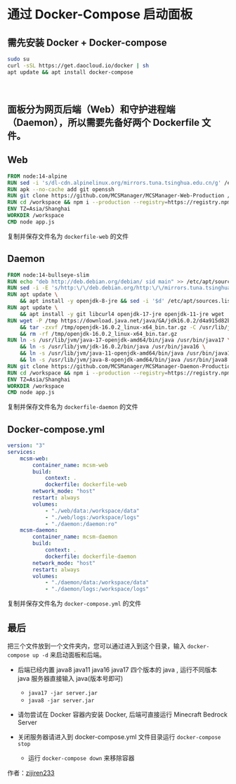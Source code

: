 # 通过 Docker-Compose 启动面板


## 需先安装 Docker + Docker-compose

```bash
sudo su
curl -sSL https://get.daocloud.io/docker | sh
apt update && apt install docker-compose
```


<br />


## 面板分为网页后端（Web）和守护进程端（Daemon），所以需要先备好两个 Dockerfile 文件。


## Web 


```dockerfile
FROM node:14-alpine
RUN sed -i 's/dl-cdn.alpinelinux.org/mirrors.tuna.tsinghua.edu.cn/g' /etc/apk/repositories
RUN apk --no-cache add git openssh
RUN git clone https://github.com/MCSManager/MCSManager-Web-Production /workspace
RUN cd /workspace && npm i --production --registry=https://registry.npmmirror.com
ENV TZ=Asia/Shanghai
WORKDIR /workspace
CMD node app.js
```

复制并保存文件名为 `dockerfile-web` 的文件


## Daemon

```dockerfile
FROM node:14-bullseye-slim
RUN echo "deb http://deb.debian.org/debian/ sid main" >> /etc/apt/sources.list
RUN sed -i -E 's/http:\/\/deb.debian.org/http:\/\/mirrors.tuna.tsinghua.edu.cn/g' /etc/apt/sources.list
RUN apt update \
    && apt install -y openjdk-8-jre && sed -i '$d' /etc/apt/sources.list
RUN apt update \
    && apt install -y git libcurl4 openjdk-17-jre openjdk-11-jre wget
RUN wget -P /tmp https://download.java.net/java/GA/jdk16.0.2/d4a915d82b4c4fbb9bde534da945d746/7/GPL/openjdk-16.0.2_linux-x64_bin.tar.gz \
    && tar -zxvf /tmp/openjdk-16.0.2_linux-x64_bin.tar.gz -C /usr/lib/jvm/ \
    && rm -rf /tmp/openjdk-16.0.2_linux-x64_bin.tar.gz
RUN ln -s /usr/lib/jvm/java-17-openjdk-amd64/bin/java /usr/bin/java17 \
    && ln -s /usr/lib/jvm/jdk-16.0.2/bin/java /usr/bin/java16 \
    && ln -s /usr/lib/jvm/java-11-openjdk-amd64/bin/java /usr/bin/java11 \
    && ln -s /usr/lib/jvm/java-8-openjdk-amd64/bin/java /usr/bin/java8
RUN git clone https://github.com/MCSManager/MCSManager-Daemon-Production /workspace
RUN cd /workspace && npm i --production --registry=https://registry.npmmirror.com
ENV TZ=Asia/Shanghai
WORKDIR /workspace
CMD node app.js
```

复制并保存文件名为 `dockerfile-daemon` 的文件


## Docker-compose.yml

```yml
version: "3"
services:
    mcsm-web:
        container_name: mcsm-web
        build:
            context: .
            dockerfile: dockerfile-web
        network_mode: "host"
        restart: always
        volumes:
            - "./web/data:/workspace/data"
            - "./web/logs:/workspace/logs"
            - "./daemon:/daemon:ro"
    mcsm-daemon:
        container_name: mcsm-daemon
        build:
            context: .
            dockerfile: dockerfile-daemon
        network_mode: "host"
        restart: always
        volumes:
            - "./daemon/data:/workspace/data"
            - "./daemon/logs:/workspace/logs"

```

复制并保存文件名为 `docker-compose.yml` 的文件

## 最后

把三个文件放到一个文件夹内，您可以通过进入到这个目录，输入 `docker-compose up -d` 来启动面板和后端。

- 后端已经内置 java8 java11 java16 java17 四个版本的 java , 运行不同版本 java 服务器直接输入 java(版本号即可)

    - `java17 -jar server.jar`
    - `java8 -jar server.jar`

- 请勿尝试在 Docker 容器内安装 Docker, 后端可直接运行 Minecraft Bedrock Server

- 关闭服务器请进入到 docker-compose.yml 文件目录运行 `docker-compose stop`

    - 运行 `docker-compose down` 来移除容器

作者：[zijiren233](https://github.com/zijiren233/docker-mcsm)